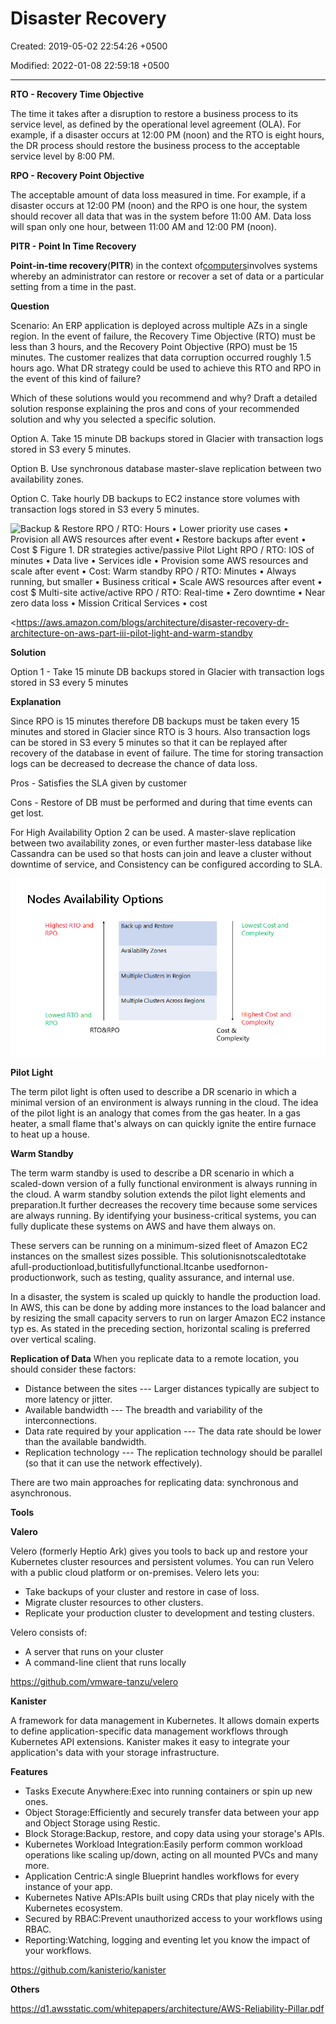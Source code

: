 # Disaster Recovery

Created: 2019-05-02 22:54:26 +0500

Modified: 2022-01-08 22:59:18 +0500

---

**RTO - Recovery Time Objective**

The time it takes after a disruption to restore a business process to its service level, as defined by the operational level agreement (OLA). For example, if a disaster occurs at 12:00 PM (noon) and the RTO is eight hours, the DR process should restore the business process to the acceptable service level by 8:00 PM.



**RPO - Recovery Point Objective**

The acceptable amount of data loss measured in time. For example, if a disaster occurs at 12:00 PM (noon) and the RPO is one hour, the system should recover all data that was in the system before 11:00 AM. Data loss will span only one hour, between 11:00 AM and 12:00 PM (noon).



**PITR - Point In Time Recovery**

**Point-in-time recovery**(**PITR**) in the context of[computers](https://en.wikipedia.org/wiki/Computer)involves systems whereby an administrator can restore or recover a set of data or a particular setting from a time in the past.



**Question**

Scenario: An ERP application is deployed across multiple AZs in a single region. In the event of failure, the Recovery Time Objective (RTO) must be less than 3 hours, and the Recovery Point Objective (RPO) must be 15 minutes. The customer realizes that data corruption occurred roughly 1.5 hours ago. What DR strategy could be used to achieve this RTO and RPO in the event of this kind of failure?



Which of these solutions would you recommend and why? Draft a detailed solution response explaining the pros and cons of your recommended solution and why you selected a specific solution.

Option A. Take 15 minute DB backups stored in Glacier with transaction logs stored in S3 every 5 minutes.

Option B. Use synchronous database master-slave replication between two availability zones.

Option C. Take hourly DB backups to EC2 instance store volumes with transaction logs stored in S3 every 5 minutes.

![Backup & Restore RPO / RTO: Hours • Lower priority use cases • Provision all AWS resources after event • Restore backups after event • Cost $ Figure 1. DR strategies active/passive Pilot Light RPO / RTO: IOS of minutes • Data live • Services idle • Provision some AWS resources and scale after event • Cost: $$ Warm standby RPO / RTO: Minutes • Always running, but smaller • Business critical • Scale AWS resources after event • cost $$$ Multi-site active/active RPO / RTO: Real-time • Zero downtime • Near zero data loss • Mission Critical Services • cost $$$$ ](../../media/DevOps-DevOps-Disaster-Recovery-image1.jpeg)

<https://aws.amazon.com/blogs/architecture/disaster-recovery-dr-architecture-on-aws-part-iii-pilot-light-and-warm-standby



**Solution**

Option 1 - Take 15 minute DB backups stored in Glacier with transaction logs stored in S3 every 5 minutes



**Explanation**

Since RPO is 15 minutes therefore DB backups must be taken every 15 minutes and stored in Glacier since RTO is 3 hours. Also transaction logs can be stored in S3 every 5 minutes so that it can be replayed after recovery of the database in event of failure. The time for storing transaction logs can be decreased to decrease the chance of data loss.



Pros - Satisfies the SLA given by customer

Cons - Restore of DB must be performed and during that time events can get lost.



For High Availability Option 2 can be used. A master-slave replication between two availability zones, or even further master-less database like Cassandra can be used so that hosts can join and leave a cluster without downtime of service, and Consistency can be configured according to SLA.

![Nodes Availability Options Highest RTO and RPO Lowest RTO and RPO RTO&RPO Back up and Restore Availability Zones Multiple Clusters In Region Multiple Clusters Across Regi ons Lowest Cost and Complexity Highest Cost and Complexity Cost & Complexity ](../../media/DevOps-DevOps-Disaster-Recovery-image2.png)



**Pilot Light**

The term pilot light is often used to describe a DR scenario in which a minimal version of an environment is always running in the cloud. The idea of the pilot light is an analogy that comes from the gas heater. In a gas heater, a small flame that's always on can quickly ignite the entire furnace to heat up a house.



**Warm Standby**

The term warm standby is used to describe a DR scenario in which a scaled-down version of a fully functional environment is always running in the cloud. A warm standby solution extends the pilot light elements and preparation.It further decreases the recovery time because some services are always running. By identifying your business-critical systems, you can fully duplicate these systems on AWS and have them always on.



These servers can be running on a minimum-sized fleet of Amazon EC2 instances on the smallest sizes possible. This solutionisnotscaledtotake afull-productionload,butitisfullyfunctional.Itcanbe usedfornon-productionwork, such as testing, quality assurance, and internal use.



In a disaster, the system is scaled up quickly to handle the production load. In AWS, this can be done by adding more instances to the load balancer and by resizing the small capacity servers to run on larger Amazon EC2 instance typ es. As stated in the preceding section, horizontal scaling is preferred over vertical scaling.



**Replication of Data**
When you replicate data to a remote location, you should consider these factors:
-   Distance between the sites --- Larger distances typically are subject to more latency or jitter.
-   Available bandwidth --- The breadth and variability of the interconnections.
-   Data rate required by your application --- The data rate should be lower than the available bandwidth.
-   Replication technology --- The replication technology should be parallel (so that it can use the network
    effectively).

There are two main approaches for replicating data: synchronous and asynchronous.



**Tools**

**Valero**

Velero (formerly Heptio Ark) gives you tools to back up and restore your Kubernetes cluster resources and persistent volumes. You can run Velero with a public cloud platform or on-premises. Velero lets you:
-   Take backups of your cluster and restore in case of loss.
-   Migrate cluster resources to other clusters.
-   Replicate your production cluster to development and testing clusters.



Velero consists of:
-   A server that runs on your cluster
-   A command-line client that runs locally



<https://github.com/vmware-tanzu/velero>



**Kanister**

A framework for data management in Kubernetes. It allows domain experts to define application-specific data management workflows through Kubernetes API extensions. Kanister makes it easy to integrate your application's data with your storage infrastructure.



**Features**
-   Tasks Execute Anywhere:Exec into running containers or spin up new ones.
-   Object Storage:Efficiently and securely transfer data between your app and Object Storage using Restic.
-   Block Storage:Backup, restore, and copy data using your storage's APIs.
-   Kubernetes Workload Integration:Easily perform common workload operations like scaling up/down, acting on all mounted PVCs and many more.
-   Application Centric:A single Blueprint handles workflows for every instance of your app.
-   Kubernetes Native APIs:APIs built using CRDs that play nicely with the Kubernetes ecosystem.
-   Secured by RBAC:Prevent unauthorized access to your workflows using RBAC.
-   Reporting:Watching, logging and eventing let you know the impact of your workflows.



<https://github.com/kanisterio/kanister>



**Others**

<https://d1.awsstatic.com/whitepapers/architecture/AWS-Reliability-Pillar.pdf>


